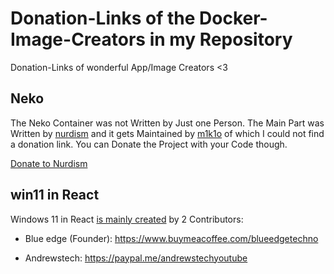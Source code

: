 # Donation-Links of the Docker-Image-Creators in my Repository

Donation-Links of wonderful App/Image Creators
<3





## Neko

The Neko Container was not Written by Just one Person.
The Main Part was Written by [nurdism](https://github.com/nurdism/neko) and it gets Maintained by [m1k1o](https://github.com/m1k1o/neko) of which I could not find a donation link. You can Donate the Project with your Code though.

[Donate to Nurdism](https://www.patreon.com/nurdism)


## win11 in React

Windows 11 in React [is mainly created](https://github.com/blueedgetechno/win11React/graphs/contributors) by 2 Contributors:

- Blue edge (Founder): https://www.buymeacoffee.com/blueedgetechno

- Andrewstech: https://paypal.me/andrewstechyoutube
